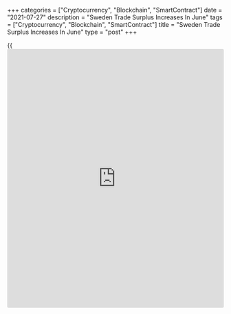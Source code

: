 +++
categories = ["Cryptocurrency", "Blockchain", "SmartContract"]
date = "2021-07-27"
description = "Sweden Trade Surplus Increases In June"
tags = ["Cryptocurrency", "Blockchain", "SmartContract"]
title = "Sweden Trade Surplus Increases In June"
type = "post"
+++

{{<iframe id="large-banner" src="https://www.bounty.group/#slide=6.0" width="100%" height="600" scrolling="no" style="border: 0px solid rgb(216, 221, 230); border-radius: 3px;">}}

Sweden's trade surplus increased in June from a year ago, figures from
Statistics Sweden showed on Tuesday.

The trade surplus rose to SEK 10.3 billion in June from SEK 5.1 billion
in the same month last year. In May, the trade surplus was SEK 3.6
billion.

On an annual basis, exports grew 21.0 percent in June and imports
increased 17.0 percent.

The non-EU trade balance showed a surplus of SEK 24.7 billion in June,
while the trade balance with the EU revealed a deficit of SEK 14.4
billion.

On a seasonally adjusted basis, the trade surplus rose to SEK 4.2
billion in June from SEK 3.7 billion in May. In April, the trade surplus
was SEK 3.1 billion.

For comments and feedback [contact](https://www.playgroundfx.com/contact/): editorial@rtt[news](https://www.letsplayfx.com/blog/forex-news-website/).com

[Economic News][1]

 **What parts of the world are seeing the best (and worst) economic
performances lately? Click[here][2] to check out our [Econ Scorecard][2]
and find out! See up-to-the-moment [ranking](https://www.playgroundfx.com/blog/crypto-exchange-ranking/)s for the best and worst
performers in [GDP][3], [unemployment rate][4], [inflation][5] and much
more.**

   1. www.rtt[news](https://www.letsplayfx.com/blog/forex-news-website/).com/Content/EconomicNews.aspx
   2. www.rtt[news](https://www.letsplayfx.com/blog/forex-news-website/).com/economic-scorecard/world-rank/retail-sales/highest-performance.aspx
   3. www.rtt[news](https://www.letsplayfx.com/blog/forex-news-website/).com/economic-scorecard/world-rank/GDP/highest-performance.aspx
   4. www.rtt[news](https://www.letsplayfx.com/blog/forex-news-website/).com/economic-scorecard/world-rank/unemployment-rate/lowest-performance.aspx
   5. www.rtt[news](https://www.letsplayfx.com/blog/forex-news-website/).com/economic-scorecard/world-rank/CPI/highest-performance.aspx